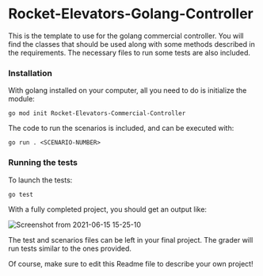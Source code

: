 # Rocket-Elevators-Golang-Controller
This is the template to use for the golang commercial controller. You will find the classes that should be used along with some methods described in the requirements. The necessary files to run some tests are also included. 

### Installation

With golang installed on your computer, all you need to do is initialize the module:

`go mod init Rocket-Elevators-Commercial-Controller`

The code to run the scenarios is included, and can be executed with:

`go run . <SCENARIO-NUMBER>`

### Running the tests

To launch the tests:

`go test`

With a fully completed project, you should get an output like:

![Screenshot from 2021-06-15 15-25-10](https://user-images.githubusercontent.com/28630658/122111573-e6ea7380-cded-11eb-95e3-95e0096a1b3a.png)

The test and scenarios files can be left in your final project. The grader will run tests similar to the ones provided.

Of course, make sure to edit this Readme file to describe your own project!
